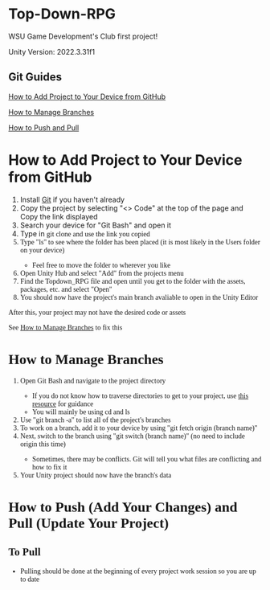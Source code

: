 # Top-Down-RPG
WSU Game Development's Club first project!

Unity Version: 2022.3.31f1

## Git Guides
[How to Add Project to Your Device from GitHub](#how-to-add-project-to-your-device-from-github)

[How to Manage Branches](#how-to-manage-branches)

[How to Push and Pull](#how-to-push-add-your-changes-and-pull-update-your-project)

# How to Add Project to Your Device from GitHub
<ol>
  <li>Install <a href = https://git-scm.com/downloads>Git</a> if you haven't already</li>
  <li>Copy the project by selecting "<> Code" at the top of the page and Copy the link displayed</li>
  <li>Search your device for "Git Bash" and open it</li>
  <li>Type in <font face = "Comic sans MS">git clone and use the link you copied</li>
  <li>Type "ls" to see where the folder has been placed (it is most likely in the Users folder on your device)</li>
    <ul>
      <li>Feel free to move the folder to wherever you like</li>
    </ul>
  <li>Open Unity Hub and select "Add" from the projects menu</li>
  <li>Find the Topdown_RPG file and open until you get to the folder with the assets, packages, etc. and select "Open"</li>
  <li>You should now have the project's main branch avaliable to open in the Unity Editor</li>
</ol>
After this, your project may not have the desired code or assets

See [How to Manage Branches](#how-to-manage-branches) to fix this

# How to Manage Branches
<ol>
  <li>Open Git Bash and navigate to the project directory</li>
  <ul>
    <li>If you do not know how to traverse directories to get to your project, use <a href = https://support.cs.wm.edu/index.php/tips-and-tricks/basic-linux-commands>this resource</a> for guidance</li>
    <li>You will mainly be using cd and ls</li>
  </ul>
  <li>Use "git branch -a" to list all of the project's branches</li>
  <li>To work on a branch, add it to your device by using "git fetch origin (branch name)"</li>
  <li>Next, switch to the branch using "git switch (branch name)" (no need to include origin this time)</li>
  <ul>
    <li>Sometimes, there may be conflicts. Git will tell you what files are conflicting and how to fix it</li>
  </ul>
  <li>Your Unity project should now have the branch's data</li>
</ol>

# How to Push (Add Your Changes) and Pull (Update Your Project)
## To Pull
<ul>
  <li>Pulling should be done at the beginning of every project work session so you are up to date</li>
</ul>
<ol></ol>
